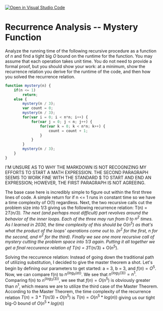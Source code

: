 [![Open in Visual Studio Code](https://classroom.github.com/assets/open-in-vscode-718a45dd9cf7e7f842a935f5ebbe5719a5e09af4491e668f4dbf3b35d5cca122.svg)](https://classroom.github.com/online_ide?assignment_repo_id=11974149&assignment_repo_type=AssignmentRepo)
# Recurrence Analysis -- Mystery Function

Analyze the running time of the following recursive procedure as a function of
$n$ and find a tight big $O$ bound on the runtime for the function. You may
assume that each operation takes unit time. You do not need to provide a formal
proof, but you should show your work: at a minimum, show the recurrence relation
you derive for the runtime of the code, and then how you solved the recurrence
relation.

```javascript
function mystery(n) {
    if(n <= 1)
        return;
    else {
        mystery(n / 3);
        var count = 0;
        mystery(n / 3);
        for(var i = 0; i < n*n; i++) {
            for(var j = 0; j < n; j++) {
                for(var k = 0; k < n*n; k++) {
                    count = count + 1;
                }
            }
        }
        mystery(n / 3);
    }
}
```
I'M UNSURE AS TO WHY THE MARKDOWN IS NOT RECOGNIZING MY EFFORTS TO START A MATH EXPRESSION. THE SECOND PARAGRAPH SEEMS TO WORK FINE WITH THE STANDARD $ TO START AND END AN EXPRESSION; HOWEVER, THE FIRST PARAGRAPH IS NOT AGREEING.

The base case here is incredibly simple to figure out within the first three lines of code. A simple return for if n <= 1 runs in constant time so we have a time complexity of O(1) regardless. Next, the two recursive calls cut the problem size into 1/3 giving us the following recurrence relation: T(n) = 2*T(n/3). The next (and perhaps most difficult) part revolves around the behavior of the inner loops. Each of the three may run from 0 to $n^2$ times. As I learned in 2030, the time complexity of this should be O($n^5$) as that's what the product of the loops' operations come out to. ($n^2$ for the first, n for the second, and $n^2$ for the third). Finally we see one more recursive call of mystery cutting the problem space into 1/3 again. Putting it all together we get a final reccurence relation of T(n) = 3*T(n/3) + O($n^5$).

Solving the reccurence relation: Instead of going down the traditional path of utilizing substitution, I decided to give the master theorem a shot. Let's begin by defining our parameters to get started: a = 3, b = 3, and $f(n) = O^5$. Now, we can compare f(n) to $n^(log_{b}(a))$. We see that $n^(log_{3}(3)) = n^1$. Comparing f(n) to $n^(log_{3}(3))$, we see that $f(n) = O(n^5)$ is obviously greater than $n^1$, which means we are to utilize the third case of the Master Theorem. According to the Master Theorem, the time complexity of the recurrence relation $T(n) = 3*T(n/3) + O(n^5)$ is $T(n) = O(n^5 * log(n))$ giving us our tight big-O bound of $O(n^5 * log(n))$
